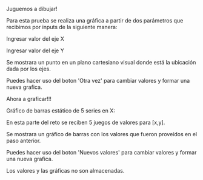 Juguemos a dibujar!

Para esta prueba se realiza una gráfica a partir de dos parámetros que recibimos por inputs de la siguiente manera:

Ingresar valor del eje X

Ingresar valor del eje Y

Se mostrara un punto en un plano cartesiano visual donde está la ubicación dada por los ejes.

Puedes hacer uso del boton 'Otra vez' para cambiar valores y formar una nueva grafica.




Ahora a graficar!!!


Gráfico de barras estático de 5 series en X:

En esta parte del reto se reciben 5 juegos de valores para [x,y].

Se mostrara un gráfico de barras con los valores que fueron proveídos en el paso anterior.

Puedes hacer uso del boton 'Nuevos valores' para cambiar valores y formar una nueva grafica.

Los valores y las gráficas no son almacenadas.